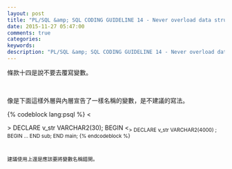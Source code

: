 ```yaml
---
layout: post
title: "PL/SQL &amp; SQL CODING GUIDELINE 14 - Never overload data structure usages"
date: 2015-11-27 05:47:00
comments: true
categories: 
keywords: 
description: "PL/SQL &amp; SQL CODING GUIDELINE 14 - Never overload data structure usages"
---
```


條款十四是說不要去覆寫變數。

<!-- More -->

<br/>


像是下面這樣外層與內層宣告了一樣名稱的變數，是不建議的寫法。 

{% codeblock lang:psql %}
<<main>> 
DECLARE 
	 v_str VARCHAR2(30); 
BEGIN 
	<<sub>> 
	DECLARE 
		 v_str VARCHAR2(4000) ; 
	BEGIN 
		…
	END sub; 
END main;
{% endcodeblock %}

<br/>


建議使用上還是應該要將變數名稱錯開。  
